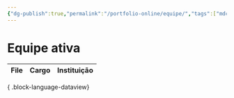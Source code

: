```yaml
---
{"dg-publish":true,"permalink":"/portfolio-online/equipe/","tags":["mdc"],"created":"2024-02-14T12:36:17.292-03:00","updated":"2024-02-05T18:09:39.306-03:00"}
---
```



# Equipe ativa

| File | Cargo | Instituição |
| ---- | ----- | ----------- |

{ .block-language-dataview}
